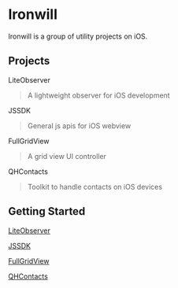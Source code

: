 # Ironwill

Ironwill is a group of utility projects on iOS.

## Projects
LiteObserver
> A lightweight observer for iOS development

JSSDK
> General js apis for iOS webview

FullGridView
> A grid view UI controller 

QHContacts
> Toolkit to handle contacts on iOS devices

## Getting Started
[LiteObserver](https://github.com/Qihoo360/ironwill/blob/master/liteobserver/readme.cn.md)

[JSSDK](https://github.com/Qihoo360/ironwill/blob/master/jssdk/README.md)

[FullGridView](https://github.com/Qihoo360/ironwill/blob/master/fullgridview/README.md)

[QHContacts](https://github.com/Qihoo360/ironwill/blob/master/qhcontacts/README.md)